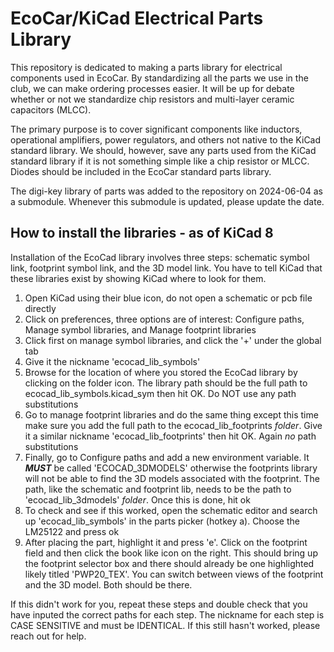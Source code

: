 # EcoCar/KiCad Electrical Parts Library
This repository is dedicated to making a parts library for electrical components used in EcoCar. By standardizing all the parts we use in the club, we can make ordering processes easier. It will be up for debate whether or not we standardize chip resistors and multi-layer ceramic capacitors (MLCC). 

The primary purpose is to cover significant components like inductors, operational amplifiers, power regulators, and others not native to the KiCad standard library. We should, however, save any parts used from the KiCad standard library if it is not something simple like a chip resistor or MLCC. Diodes should be included in the EcoCar standard parts library.

The digi-key library of parts was added to the repository on 2024-06-04 as a submodule. Whenever this submodule is updated, please update the date.

## How to install the libraries - as of KiCad 8
Installation of the EcoCad library involves three steps: schematic symbol link, footprint symbol link, and the 3D model link. You have to tell KiCad that these libraries exist by showing KiCad where to look for them.

1. Open KiCad using their blue icon, do not open a schematic or pcb file directly
2. Click on preferences, three options are of interest: Configure paths, Manage symbol libraries, and Manage footprint libraries
3. Click first on manage symbol libraries, and click the '+' under the global tab
4. Give it the nickname 'ecocad_lib_symbols'
5. Browse for the location of where you stored the EcoCad library by clicking on the folder icon. The library path should be the full path to ecocad_lib_symbols.kicad_sym then hit OK. Do NOT use any path substitutions
6. Go to manage footprint libraries and do the same thing except this time make sure you add the full path to the ecocad_lib_footprints *folder*. Give it a similar nickname 'ecocad_lib_footprints' then hit OK. Again *no* path substitutions
7. Finally, go to Configure paths and add a new environment variable. It ***MUST*** be called 'ECOCAD_3DMODELS' otherwise the footprints library will not be able to find the 3D models associated with the footprint. The path, like the schematic and footprint lib, needs to be the path to 'ecocad_lib_3dmodels' *folder*. Once this is done, hit ok
8. To check and see if this worked, open the schematic editor and search up 'ecocad_lib_symbols' in the parts picker (hotkey a). Choose the LM25122 and press ok
9. After placing the part, highlight it and press 'e'. Click on the footprint field and then click the book like icon on the right. This should bring up the footprint selector box and there should already be one highlighted likely titled 'PWP20_TEX'. You can switch between views of the footprint and the 3D model. Both should be there.

If this didn't work for you, repeat these steps and double check that you have inputed the correct paths for each step. The nickname for each step is CASE SENSITIVE and must be IDENTICAL. If this still hasn't worked, please reach out for help.



